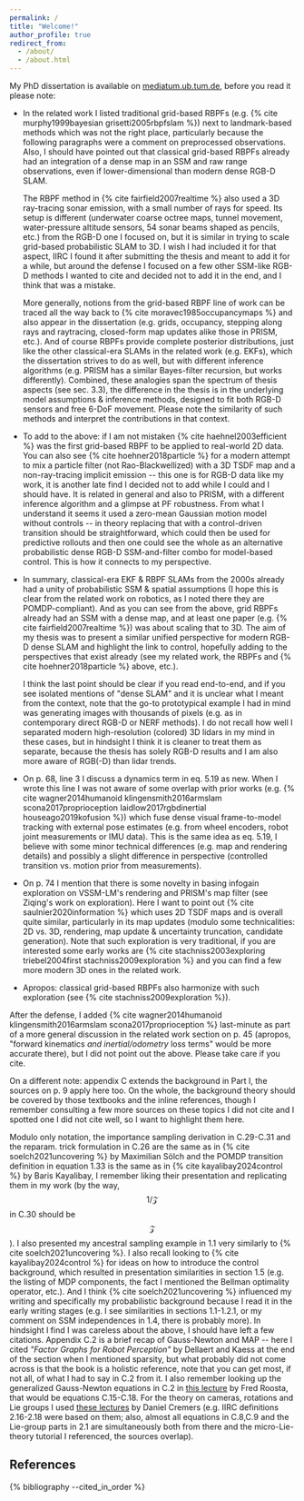 ```yaml
---
permalink: /
title: "Welcome!"
author_profile: true
redirect_from: 
  - /about/
  - /about.html
---
```


My PhD dissertation is available on [mediatum.ub.tum.de](https://mediatum.ub.tum.de/doc/1720613/1720613.pdf), before you read it please note:

- In the related work I listed traditional grid-based RBPFs (e.g. {% cite murphy1999bayesian grisetti2005rbpfslam %}) next to landmark-based methods which was not the right place, particularly because the following paragraphs were a comment on preprocessed observations.
Also, I should have pointed out that classical grid-based RBPFs already had an integration of a dense map in an SSM and raw range observations, even if lower-dimensional than modern dense RGB-D SLAM.

    The RBPF method in {% cite fairfield2007realtime %} also used a 3D ray-tracing sonar emission, with a small number of rays for speed.
    Its setup is different (underwater coarse octree maps, tunnel movement, water-pressure altitude sensors, 54 sonar beams shaped as pencils, etc.) from the RGB-D one I focused on, but it is similar in trying to scale grid-based probabilistic SLAM to 3D.
    I wish I had included it for that aspect, IIRC I found it after submitting the thesis and meant to add it for a while, but around the defense I focused on a few other SSM-like RGB-D methods I wanted to cite and decided not to add it in the end, and I think that was a mistake.

    More generally, notions from the grid-based RBPF line of work can be traced all the way back to {% cite moravec1985occupancymaps %} and also appear in the dissertation (e.g. grids, occupancy, stepping along rays and raytracing, closed-form map updates alike those in PRISM, etc.).
    And of course RBPFs provide complete posterior distributions, just like the other classical-era SLAMs in the related work (e.g. EKFs), which the dissertation strives to do as well, but with different inference algorithms (e.g. PRISM has a similar Bayes-filter recursion, but works differently).
    Combined, these analogies span the spectrum of thesis aspects (see sec. 3.3), the difference in the thesis is in the underlying model assumptions & inference methods, designed to fit both RGB-D sensors and free 6-DoF movement.
    Please note the similarity of such methods and interpret the contributions in that context.

- To add to the above: if I am not mistaken {% cite haehnel2003efficient %} was the first grid-based RBPF to be applied to real-world 2D data.
You can also see {% cite hoehner2018particle %} for a modern attempt to mix a particle filter (not Rao-Blackwellized) with a 3D TSDF map and a non-ray-tracing implicit emission -- this one is for RGB-D data like my work, it is another late find I decided not to add while I could and I should have.
It is related in general and also to PRISM, with a different inference algorithm and a glimpse at PF robustness.
From what I understand it seems it used a zero-mean Gaussian motion model without controls -- in theory replacing that with a control-driven transition should be straightforward, which could then be used for predictive rollouts and then one could see the whole as an alternative probabilistic dense RGB-D SSM-and-filter combo for model-based control.
This is how it connects to my perspective.

- In summary, classical-era EKF & RBPF SLAMs from the 2000s already had a unity of probabilistic SSM & spatial assumptions (I hope this is clear from the related work on robotics, as I noted there they are POMDP-compliant).
And as you can see from the above, grid RBPFs already had an SSM with a dense map, and at least one paper (e.g. {% cite fairfield2007realtime %}) was about scaling that to 3D.
The aim of my thesis was to present a similar unified perspective for modern RGB-D dense SLAM and highlight the link to control, hopefully adding to the perspectives that exist already (see my related work, the RBPFs and {% cite hoehner2018particle %} above, etc.).

    I think the last point should be clear if you read end-to-end, and if you see isolated mentions of "dense SLAM" and it is unclear what I meant from the context, note that the go-to prototypical example I had in mind was generating images with thousands of pixels (e.g. as in contemporary direct RGB-D or NERF methods).
    I do not recall how well I separated modern high-resolution (colored) 3D lidars in my mind in these cases, but in hindsight I think it is cleaner to treat them as separate, because the thesis has solely RGB-D results and I am also more aware of RGB(-D) than lidar trends.

- On p. 68, line 3 I discuss a dynamics term in eq. 5.19 as new.
When I wrote this line I was not aware of some overlap with prior works (e.g. {% cite wagner2014humanoid klingensmith2016armslam scona2017proprioception laidlow2017rgbdinertial houseago2019kofusion %}) which fuse dense visual frame-to-model tracking with external pose estimates (e.g. from wheel encoders, robot joint measurements or IMU data).
This is the same idea as eq. 5.19, I believe with some minor technical differences (e.g. map and rendering details) and possibly a slight difference in perspective (controlled transition vs. motion prior from measurements).

- On p. 74 I mention that there is some novelty in basing infogain exploration on VSSM-LM's rendering and PRISM's map filter (see Ziqing's work on exploration).
Here I want to point out {% cite saulnier2020information %} which uses 2D TSDF maps and is overall quite similar, particularly in its map updates (modulo some technicalities: 2D vs. 3D, rendering, map update & uncertainty truncation, candidate generation).
Note that such exploration is very traditional, if you are interested some early works are {% cite stachniss2003exploring triebel2004first stachniss2009exploration %} and you can find a few more modern 3D ones in the related work.

- Apropos: classical grid-based RBPFs also harmonize with such exploration (see {% cite stachniss2009exploration %}).

After the defense, I added {% cite wagner2014humanoid klingensmith2016armslam scona2017proprioception %} last-minute as part of a more general discussion in the related work section on p. 45 (apropos, "forward kinematics *and inertial/odometry* loss terms" would be more accurate there), but I did not point out the above.
Please take care if you cite.

On a different note: appendix C extends the background in Part I, the sources on p. 9 apply here too.
On the whole, the background theory should be covered by those textbooks and the inline references, though I remember consulting a few more sources on these topics I did not cite and I spotted one I did not cite well, so I want to highlight them here.

Modulo only notation, the importance sampling derivation in C.29-C.31 and the reparam. trick formulation in C.26 are the same as in {% cite soelch2021uncovering %} by Maximilian Sölch and the POMDP transition definition in equation 1.33 is the same as in {% cite kayalibay2024control %} by Baris Kayalibay, I remember liking their presentation and replicating them in my work (by the way, $$1/\mathcal{Z}$$ in C.30 should be $$\mathcal{Z}$$).
I also presented my ancestral sampling example in 1.1 very similarly to {% cite soelch2021uncovering %}.
I also recall looking to {% cite kayalibay2024control %} for ideas on how to introduce the control background, which resulted in presentation similarities in section 1.5 (e.g. the listing of MDP components, the fact I mentioned the Bellman optimality operator, etc.).
And I think {% cite soelch2021uncovering %} influenced my writing and specifically my probabilistic background because I read it in the early writing stages (e.g. I see similarities in sections 1.1-1.2.1, or my comment on SSM independences in 1.4, there is probably more).
In hindsight I find I was careless about the above, I should have left a few citations.
Appendix C.2 is a brief recap of Gauss-Newton and MAP -- here I cited *"Factor Graphs for Robot Perception"* by Dellaert and Kaess at the end of the section when I mentioned sparsity, but what probably did not come across is that the book is a holistic reference, note that you can get most, if not all, of what I had to say in C.2 from it.
I also remember looking up the generalized Gauss-Newton equations in C.2 in [this lecture](https://www.youtube.com/watch?v=SuqEx_wPPwI) by Fred Roosta, that would be equations C.15-C.18.
For the theory on cameras, rotations and Lie groups I used [these lectures](https://www.youtube.com/playlist?list=PLTBdjV_4f-EJn6udZ34tht9EVIW7lbeo4) by Daniel Cremers (e.g. IIRC definitions 2.16-2.18 were based on them; also, almost all equations in C.8,C.9 and the Lie-group parts in 2.1 are simultaneously both from there and the micro-Lie-theory tutorial I referenced, the sources overlap).

## References
{% bibliography --cited_in_order %}
